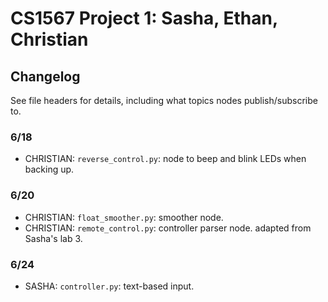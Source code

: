 # CS1567 Project 1: Sasha, Ethan, Christian
## Changelog
See file headers for details, including what topics nodes publish/subscribe to.

### 6/18
- CHRISTIAN: `reverse_control.py`: node to beep and blink LEDs when backing up. 

### 6/20
- CHRISTIAN: `float_smoother.py`: smoother node. 
- CHRISTIAN: `remote_control.py`: controller parser node. adapted from Sasha's lab 3. 

### 6/24
- SASHA: `controller.py`: text-based input.
